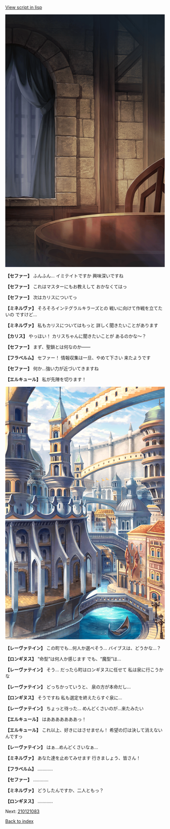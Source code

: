 [View script in lisp](../scripts/210121081.txt)

![201_room.png](../images/backgrounds/201_room.png)

**【セファー】**
ふんふん…
イミテイトですか
興味深いですね

**【セファー】**
これはマスターにもお教えして
おかなくてはっ

**【セファー】**
次はカリスについてっ

**【ミネルヴァ】**
そろそろインテグラルキラーズとの
戦いに向けて作戦を立てたいの
ですけど…

**【ミネルヴァ】**
私もカリスについてはもっと
詳しく聞きたいことがあります

**【カリス】**
やっほい！
カリスちゃんに聞きたいことが
あるのかな～？

**【セファー】**
まず、聖鎖とは何なのか――

**【フラベルム】**
セファー！
情報収集は一旦、やめて下さい
来たようです

**【セファー】**
何か…強い力が近づいてきますね

**【エルキュール】**
私が先陣を切ります！

![006_town2.png](../images/backgrounds/006_town2.png)

**【レーヴァテイン】**
この町でも…何人か選べそう…
バイブスは、どうかな…？

**【ロンギヌス】**
“命型”は何人か感じます
でも、“魔型”は…

**【レーヴァテイン】**
そう…
だったら町はロンギヌスに任せて
私は泉に行こうかな

**【レーヴァテイン】**
どっちかっていうと、
泉の方が本命だし…

**【ロンギヌス】**
そうですね
私も選定を終えたらすぐ泉に…

**【レーヴァテイン】**
ちょっと待った…
めんどくさいのが…来たみたい

**【エルキュール】**
はあああああああっ！

**【エルキュール】**
これ以上、好きにはさせません！
希望の灯は決して消えないんですっ

**【レーヴァテイン】**
はぁ…めんどくさいなぁ…

**【ミネルヴァ】**
あなた達を止めてみせます
行きましょう、皆さん！

**【フラベルム】**
…………

**【セファー】**
…………

**【ミネルヴァ】**
どうしたんですか、二人ともっ？

**【ロンギヌス】**
…………

Next: [210121083](210121083.md)

[Back to index](index.md)
